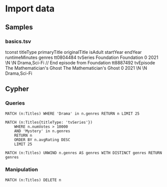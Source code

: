 # Import data 

## Samples

### basics.tsv

tconst	titleType	primaryTitle	originalTitle	isAdult	startYear	endYear	runtimeMinutes	genres
tt0804484	tvSeries	Foundation	Foundation	0	2021	\N	\N	Drama,Sci-Fi
// End episode from Foundation
tt8887492	tvEpisode	The Mathematician's Ghost	The Mathematician's Ghost	0	2021	\N	\N	Drama,Sci-Fi

## Cypher

### Queries

```
MATCH (n:Titles) WHERE 'Drama' in n.genres RETURN n LIMIT 25

MATCH (n:Titles{titleType: 'tvSeries'}) 
    WHERE n.numVotes > 10000
    AND 'Mystery' in n.genres 
    RETURN n 
    ORDER BY n.avgRating DESC 
    LIMIT 25

MATCH (n:Titles) UNWIND n.genres AS genres WITH DISTINCT genres RETURN genres
```

### Manipulation

```
MATCH (n:Titles) DELETE n
```